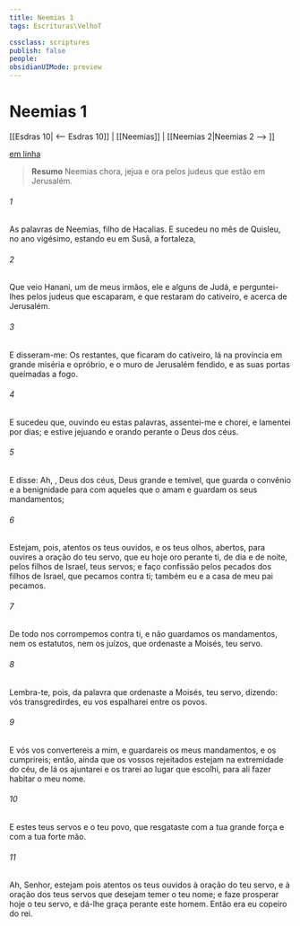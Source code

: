```yaml
---
title: Neemias 1
tags: Escrituras\VelhoT

cssclass: scriptures
publish: false
people:
obsidianUIMode: preview
---
```


# Neemias 1
[[Esdras 10| <-- Esdras 10]] | [[Neemias]] | [[Neemias 2|Neemias 2 --> ]]

[em linha](https://churchofjesuschrist.org/study/scriptures/ot/neh/1?lang=por)

> __Resumo__
Neemias chora, jejua e ora pelos judeus que estão em Jerusalém.

###### 1 
As palavras de Neemias, filho de Hacalias. E sucedeu no mês de Quisleu, no ano vigésimo, estando eu em Susã, a fortaleza,

###### 2 
Que veio Hanani, um de meus irmãos, ele e alguns de Judá, e perguntei-lhes pelos judeus que escaparam, e que restaram do cativeiro, e acerca de Jerusalém.

###### 3 
E disseram-me: Os restantes, que ficaram do cativeiro, lá na província  em grande miséria e opróbrio, e o muro de Jerusalém fendido, e as suas portas queimadas a fogo.

###### 4 
E sucedeu que, ouvindo eu estas palavras, assentei-me e chorei, e lamentei por  dias; e estive jejuando e orando perante o Deus dos céus.

###### 5 
E disse: Ah, , Deus dos céus, Deus grande e temível, que guarda o convênio e a benignidade para com aqueles que o amam e guardam os seus mandamentos;

###### 6 
Estejam, pois, atentos os teus ouvidos, e os teus olhos, abertos, para ouvires a oração do teu servo, que eu hoje oro perante ti, de dia e de noite, pelos filhos de Israel, teus servos; e faço confissão pelos pecados dos filhos de Israel, que pecamos contra ti; também eu e a casa de meu pai pecamos.

###### 7 
De todo nos corrompemos contra ti, e não guardamos os mandamentos, nem os estatutos, nem os juízos, que ordenaste a Moisés, teu servo.

###### 8 
Lembra-te, pois, da palavra que ordenaste a Moisés, teu servo, dizendo:  vós transgredirdes, eu vos espalharei entre os povos.

###### 9 
E vós vos convertereis a mim, e guardareis os meus mandamentos, e os cumprireis; então, ainda que os vossos rejeitados estejam na extremidade do céu, de lá os ajuntarei e os trarei ao lugar que escolhi, para ali fazer habitar o meu nome.

###### 10 
E estes  teus servos e o teu povo, que resgataste com a tua grande força e com a tua forte mão.

###### 11 
Ah, Senhor, estejam pois atentos os teus ouvidos à oração do teu servo, e à oração dos teus servos que desejam temer o teu nome; e faze prosperar hoje o teu servo, e dá-lhe graça perante este homem. Então era eu copeiro do rei.


